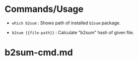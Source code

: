 # Commands/Usage

* `which b2sum` : Shows path of installed `b2sum` package.

* `b2sum {{file-path}}` : Calculate "b2sum" hash of given file.

# b2sum-cmd.md
